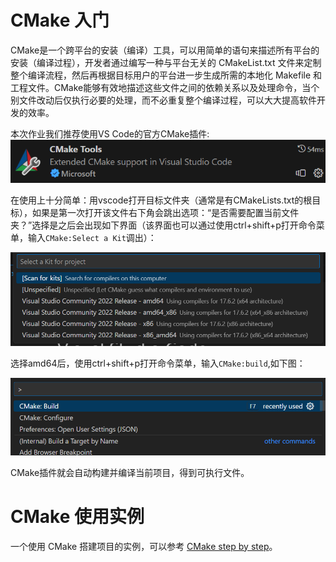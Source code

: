 # CMake 入门

CMake是一个跨平台的安装（编译）工具，可以用简单的语句来描述所有平台的安装（编译过程），开发者通过编写一种与平台无关的 CMakeList.txt 文件来定制整个编译流程，然后再根据目标用户的平台进一步生成所需的本地化 Makefile 和工程文件。CMake能够有效地描述这些文件之间的依赖关系以及处理命令，当个别文件改动后仅执行必要的处理，而不必重复整个编译过程，可以大大提高软件开发的效率。

本次作业我们推荐使用VS Code的官方CMake插件:
![](./images/cmake-plugin.png)

在使用上十分简单：用vscode打开目标文件夹（通常是有CMakeLists.txt的根目标），如果是第一次打开该文件右下角会跳出选项：“是否需要配置当前文件夹？”选择是之后会出现如下界面（该界面也可以通过使用ctrl+shift+p打开命令菜单，输入`CMake:Select a Kit`调出）：

![](./images/cmake-configure.png)

选择amd64后，使用ctrl+shift+p打开命令菜单，输入`CMake:build`,如下图：

![](./images/cmake-use.png)

CMake插件就会自动构建并编译当前项目，得到可执行文件。

# CMake 使用实例

一个使用 CMake 搭建项目的实例，可以参考 [CMake step by step](../Homeworks/0_cpp_warmup/documents/CMake_step_by_step/CMAKE_step_by_step.md)。